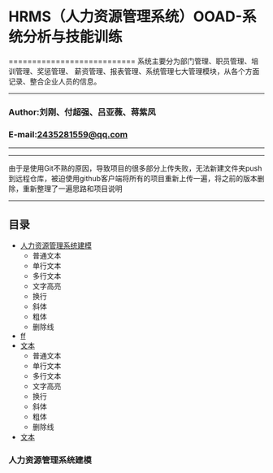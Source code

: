 # HRMS（人力资源管理系统）OOAD-系统分析与技能训练
===========================
系统主要分为部门管理、职员管理、培训管理、奖惩管理、 薪资管理、报表管理、系统管理七大管理模块，从各个方面记录、整合企业人员的信息。
****
### Author:刘刚、付超强、吕亚薇、蒋紫凤
### E-mail:2435281559@qq.com
****
****
由于是使用Git不熟的原因，导致项目的很多部分上传失败，无法新建文件夹push到远程仓库，被迫使用github客户端将所有的项目重新上传一遍，将之前的版本删除，重新整理了一遍思路和项目说明
****
## 目录
* [人力资源管理系统建模](#人力资源管理系统建模)
    * 普通文本
    * 单行文本
    * 多行文本
    * 文字高亮
    * 换行
    * 斜体
    * 粗体
    * 删除线
* [ff](#标题)
* [文本](#文本)
    * 普通文本
    * 单行文本
    * 多行文本
    * 文字高亮
    * 换行
    * 斜体
    * 粗体
    * 删除线
* [文本](#文本)

### 人力资源管理系统建模
